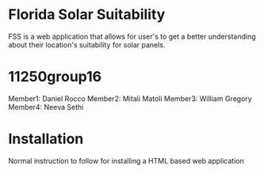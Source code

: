 
# Florida Solar Suitability

FSS is a web application that allows for user's to get a better understanding about their location's suitability for solar panels. 


# 11250group16

Member1: Daniel Rocco
Member2: Mitali Matoli
Member3: William Gregory
Member4: Neeva Sethi

# Installation 

Normal instruction to follow for installing a HTML based web application



